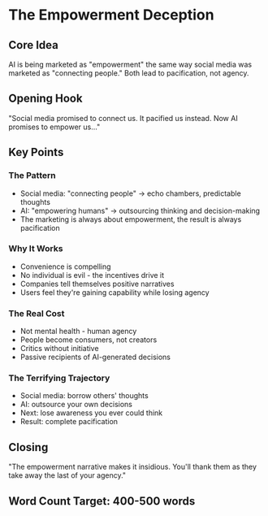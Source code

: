 # The Empowerment Deception

## Core Idea
AI is being marketed as "empowerment" the same way social media was marketed as "connecting people." Both lead to pacification, not agency.

## Opening Hook
"Social media promised to connect us. It pacified us instead. Now AI promises to empower us..."

## Key Points

### The Pattern
- Social media: "connecting people" → echo chambers, predictable thoughts
- AI: "empowering humans" → outsourcing thinking and decision-making
- The marketing is always about empowerment, the result is always pacification

### Why It Works
- Convenience is compelling
- No individual is evil - the incentives drive it
- Companies tell themselves positive narratives
- Users feel they're gaining capability while losing agency

### The Real Cost
- Not mental health - human agency
- People become consumers, not creators
- Critics without initiative
- Passive recipients of AI-generated decisions

### The Terrifying Trajectory
- Social media: borrow others' thoughts
- AI: outsource your own decisions
- Next: lose awareness you ever could think
- Result: complete pacification

## Closing
"The empowerment narrative makes it insidious. You'll thank them as they take away the last of your agency."

## Word Count Target: 400-500 words